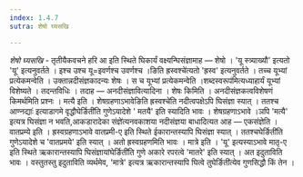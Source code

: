 ```yaml
---
index: 1.4.7
sutra: शेषो घ्यसखि

---
```

_शेषो घ्यसखि_ - तृतीयैकवचने हरि आ इति स्थिते घिकार्यं वक्ष्यन्घिसंज्ञामाह — शेषो । 'यू स्त्र्याख्यौ' इत्यतो 'यू' इत्यनुवर्तते । इश्च उश्च यू=इवर्णश्च उवर्णश्च ।ङिति ह्रस्वश्चे॑त्यतो 'ह्रस्व' इत्यनुवर्तते । तच्च यूभ्यां प्रत्येकमन्वेति । उक्तान्नदीसंज्ञकादन्यः शेषः । स च यूभ्यां प्रत्येकमन्वेति ।शब्दस्वरूप॑मित्यध्याहार्यं यूभ्यां विशेष्यते । तदन्तविधिः । तदाह — अनदीसंज्ञावित्यादिना । शेषः किमिति । अनदीसंज्ञकत्वविशेषणं किमर्थमिति प्रश्नः । मत्यै इति । शेषग्रहणाऽभावेङिति ह्रस्वश्चे॑ति नदीत्वपक्षेऽपि घिसंज्ञा स्यात् । ततश्च आण्नद्याः॑ इत्याडागमे वृद्धौघेर्ङिती॑ति गुणेऽयादेशे '	मतयै' इति स्यादिति भावः । शेषग्रहणाऽभावे ।ञपि 'मत्यै' इत्यत्र घिसंज्ञा न भवति,आकडारादेका संज्ञे॑त्यनवकाशया नदीसंज्ञया बाधादित्यत आह — एकसंज्ञेति । वातप्रम्ये इति । ह्रस्वग्रहणाऽभावे वातप्रमी-ए इति स्थिते ईकारान्तस्यापि घिसंज्ञा स्यात् । ततश्चघेर्ङिती॑ति गुणेऽयादेशे च 'वातप्रमये' इति स्यात् । अतो ह्रस्वग्रहणमिति भावः । मात्रे इति । 'यू' इत्यस्याऽभावे मातृ-ए इति स्थिते ऋकारान्तस्यापि घिसंज्ञायांघेर्ङिती॑ति गुणे अकारे रपरत्वे 'मातरे' इति स्यात् । अत इदुताविति भावः । वस्तुतस्तु इदुताविति व्यर्थमेव, 'मात्रे' इत्यत्र ऋकारान्तस्यापि घित्वे तुघेर्ङिती॑त्येव गुणसिद्धौ किं तेन  ।